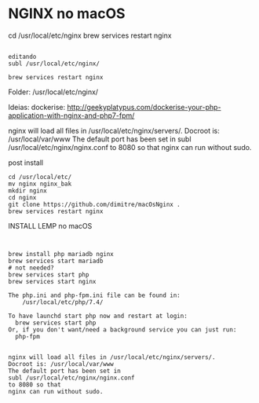 # NGINX no macOS

cd /usr/local/etc/nginx
brew services restart nginx


```

editando
subl /usr/local/etc/nginx/

brew services restart nginx

```
Folder: /usr/local/etc/nginx/  

Ideias: dockerise: 
http://geekyplatypus.com/dockerise-your-php-application-with-nginx-and-php7-fpm/

nginx will load all files in /usr/local/etc/nginx/servers/.
Docroot is: /usr/local/var/www
The default port has been set in 
subl /usr/local/etc/nginx/nginx.conf 
to 8080 so that
nginx can run without sudo.



post install

```
cd /usr/local/etc/
mv nginx nginx_bak
mkdir nginx
cd nginx
git clone https://github.com/dimitre/macOsNginx .
brew services restart nginx
```


INSTALL LEMP no macOS
```


brew install php mariadb nginx
brew services start mariadb  
# not needed?
brew services start php 
brew services start nginx  

The php.ini and php-fpm.ini file can be found in:  
    /usr/local/etc/php/7.4/  
  
To have launchd start php now and restart at login:  
  brew services start php  
Or, if you don't want/need a background service you can just run:  
  php-fpm  
  
  
nginx will load all files in /usr/local/etc/nginx/servers/.  
Docroot is: /usr/local/var/www  
The default port has been set in   
subl /usr/local/etc/nginx/nginx.conf   
to 8080 so that  
nginx can run without sudo.  

```
